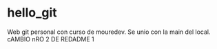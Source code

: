 # hello_git
Web git personal con curso de mouredev. Se unio con la main del local. cAMBIO nRO 2 DE REDADME 1
